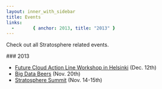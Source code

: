 ```yaml
---
layout: inner_with_sidebar
title: Events 
links: 
  -       { anchor: 2013, title: "2013" }
---
```


<p class="lead">Check out all Stratosphere related events.</p>


<section id="2013">
### 2013

- [Future Cloud Action Line Workshop in Helsinki](http://www.eitictlabs.eu/news-events/events/article/future-cloud-action-line-workshop-in-helsinki/) (Dec. 12th)
- [Big Data Beers]({{site.baseurl}}/events/2013/big_data_beers.html) (Nov. 20th)
- [Stratosphere Summit]({{site.baseurl}}/events/2013/summit.html) (Nov. 14-15th)

</section>